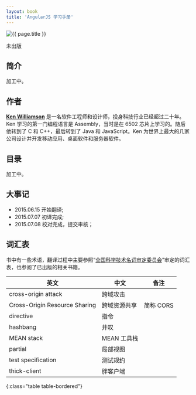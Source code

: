 ```yaml
---
layout: book
title: 'AngularJS 学习手册'
---
```


<aside class="purchase">
    <p><img class="border" src="{{ site.baseurl }}/assets/images/covers/learning-angularjs.jpg" title="{{ page.title }}" /></p>
    <p class="unpublish">未出版</p>
</aside>

## 简介

加工中。

## 作者

**[Ken Williamson](http://www.ken-williamson.com)** 是一名软件工程师和设计师，投身科技行业已经超过二十年。Ken 学习的第一门编程语言是 Assembly，当时是在 6502 芯片上学习的。随后他转到了 C 和 C++，最后转到了 Java 和 JavaScript。Ken 为世界上最大的几家公司设计并开发移动应用、桌面软件和服务器软件。

## 目录

加工中。

## 大事记

- 2015.06.15 开始翻译;
- 2015.07.07 初译完成;
- 2015.07.08 校对完成，提交审核；

## 词汇表

书中有一些术语，翻译过程中主要参照“[全国科学技术名词审定委员会](http://www.term.gov.cn/)”审定的词汇表，也参阅了已出版的相关书籍。

| 英文 | 中文 | 备注 |
|------|-----|-----|
| cross-origin attack | 跨域攻击 | |
| Cross-Origin Resource Sharing | 跨域资源共享 | 简称 CORS |
| directive | 指令 | |
| hashbang | 井叹 | |
| MEAN stack | MEAN 工具栈 | |
| partial | 局部视图 | |
| test specification | 测试规约 | |
| thick-client | 胖客户端 | |
{:class="table table-bordered"}
